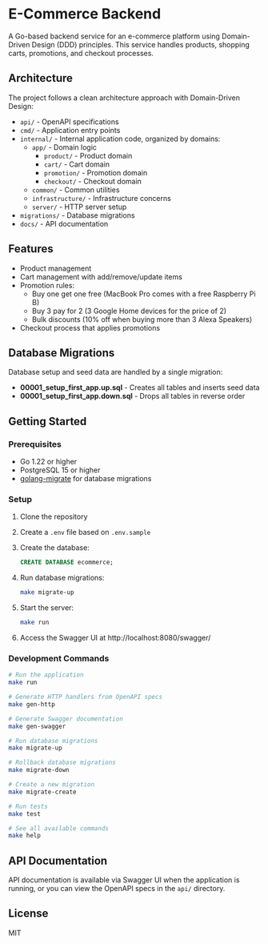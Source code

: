 # E-Commerce Backend

A Go-based backend service for an e-commerce platform using Domain-Driven Design (DDD) principles. This service handles products, shopping carts, promotions, and checkout processes.

## Architecture

The project follows a clean architecture approach with Domain-Driven Design:

- `api/` - OpenAPI specifications
- `cmd/` - Application entry points
- `internal/` - Internal application code, organized by domains:
  - `app/` - Domain logic
    - `product/` - Product domain
    - `cart/` - Cart domain
    - `promotion/` - Promotion domain
    - `checkout/` - Checkout domain
  - `common/` - Common utilities
  - `infrastructure/` - Infrastructure concerns
  - `server/` - HTTP server setup
- `migrations/` - Database migrations
- `docs/` - API documentation

## Features

- Product management
- Cart management with add/remove/update items
- Promotion rules:
  - Buy one get one free (MacBook Pro comes with a free Raspberry Pi B)
  - Buy 3 pay for 2 (3 Google Home devices for the price of 2)
  - Bulk discounts (10% off when buying more than 3 Alexa Speakers)
- Checkout process that applies promotions

## Database Migrations

Database setup and seed data are handled by a single migration:

- **00001_setup_first_app.up.sql** - Creates all tables and inserts seed data
- **00001_setup_first_app.down.sql** - Drops all tables in reverse order

## Getting Started

### Prerequisites

- Go 1.22 or higher
- PostgreSQL 15 or higher
- [golang-migrate](https://github.com/golang-migrate/migrate) for database migrations

### Setup

1. Clone the repository
2. Create a `.env` file based on `.env.sample`
3. Create the database:

   ```sql
   CREATE DATABASE ecommerce;
   ```

4. Run database migrations:

   ```bash
   make migrate-up
   ```

5. Start the server:

   ```bash
   make run
   ```

6. Access the Swagger UI at http://localhost:8080/swagger/

### Development Commands

```bash
# Run the application
make run

# Generate HTTP handlers from OpenAPI specs
make gen-http

# Generate Swagger documentation
make gen-swagger

# Run database migrations
make migrate-up

# Rollback database migrations
make migrate-down

# Create a new migration
make migrate-create

# Run tests
make test

# See all available commands
make help
```

## API Documentation

API documentation is available via Swagger UI when the application is running, or you can view the OpenAPI specs in the `api/` directory.

## License

MIT
